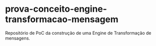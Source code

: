 # prova-conceito-engine-transformacao-mensagem
Repositório de PoC da construção de uma Engine de Transformação de mensagens.
